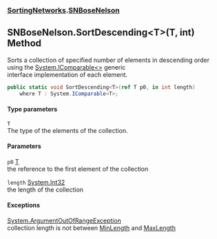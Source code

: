 ### [SortingNetworks](SortingNetworks.md 'SortingNetworks').[SNBoseNelson](SortingNetworks_SNBoseNelson.md 'SortingNetworks.SNBoseNelson')
## SNBoseNelson.SortDescending&lt;T&gt;(T, int) Method
Sorts a collection of specified number of elements in descending order using the [System.IComparable&lt;&gt;](https://docs.microsoft.com/en-us/dotnet/api/System.IComparable-1 'System.IComparable`1') generic  
interface implementation of each element.  
```csharp
public static void SortDescending<T>(ref T p0, in int length)
    where T : System.IComparable<T>;
```
#### Type parameters
<a name='SortingNetworks_SNBoseNelson_SortDescending_T_(T_int)_T'></a>
`T`  
The type of the elements of the collection.
  
#### Parameters
<a name='SortingNetworks_SNBoseNelson_SortDescending_T_(T_int)_p0'></a>
`p0` [T](SortingNetworks_SNBoseNelson_SortDescending_T_(T_int).md#SortingNetworks_SNBoseNelson_SortDescending_T_(T_int)_T 'SortingNetworks.SNBoseNelson.SortDescending&lt;T&gt;(T, int).T')  
the reference to the first element of the collection
  
<a name='SortingNetworks_SNBoseNelson_SortDescending_T_(T_int)_length'></a>
`length` [System.Int32](https://docs.microsoft.com/en-us/dotnet/api/System.Int32 'System.Int32')  
the length of the collection
  
#### Exceptions
[System.ArgumentOutOfRangeException](https://docs.microsoft.com/en-us/dotnet/api/System.ArgumentOutOfRangeException 'System.ArgumentOutOfRangeException')  
collection length is not between [MinLength](SortingNetworks_SNBoseNelson_MinLength.md 'SortingNetworks.SNBoseNelson.MinLength') and [MaxLength](SortingNetworks_SNBoseNelson_MaxLength.md 'SortingNetworks.SNBoseNelson.MaxLength')
